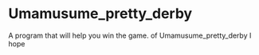 # Umamusume_pretty_derby
A program that will help you win the game. of Umamusume_pretty_derby I hope
